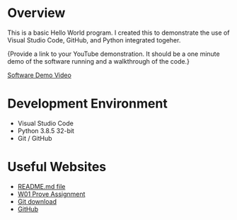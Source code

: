 # Overview

This is a basic Hello World program. I created this to demonstrate the use of Visual Studio Code, GitHub, and Python integrated togeher.

{Provide a link to your YouTube demonstration.  It should be a one minute demo of the software running and a walkthrough of the code.}

[Software Demo Video](http://youtube.link.goes.here)

# Development Environment

* Visual Studio Code
* Python 3.8.5 32-bit
* Git / GitHub

# Useful Websites

* [README.md file](https://byui-cse.github.io/cse310-course/modules/psp/README.md)
* [W01 Prove Assignment](https://byui-cse.github.io/cse310-course/lesson01/01-prove.html)
* [Git download](https://git-scm.com/download)
* [GitHub](https://github.com)
